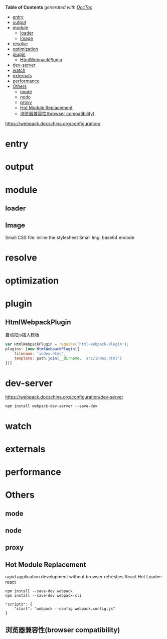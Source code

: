 <!-- START doctoc generated TOC please keep comment here to allow auto update -->
<!-- DON'T EDIT THIS SECTION, INSTEAD RE-RUN doctoc TO UPDATE -->
**Table of Contents**  *generated with [DocToc](https://github.com/thlorenz/doctoc)*

- [entry](#entry)
- [output](#output)
- [module](#module)
  - [loader](#loader)
  - [Image](#image)
- [resolve](#resolve)
- [optimization](#optimization)
- [plugin](#plugin)
  - [HtmlWebpackPlugin](#htmlwebpackplugin)
- [dev-server](#dev-server)
- [watch](#watch)
- [externals](#externals)
- [performance](#performance)
- [Others](#others)
  - [mode](#mode)
  - [node](#node)
  - [proxy](#proxy)
  - [Hot Module Replacement](#hot-module-replacement)
  - [浏览器兼容性(browser compatibility)](#%E6%B5%8F%E8%A7%88%E5%99%A8%E5%85%BC%E5%AE%B9%E6%80%A7browser-compatibility)

<!-- END doctoc generated TOC please keep comment here to allow auto update -->


https://webpack.docschina.org/configuration/

# entry


# output

# module

## loader

## Image
Small CSS file:  inline the stylesheet
Small Img: base64 encode

# resolve

# optimization

# plugin

## HtmlWebpackPlugin
自动把js插入模板

```js
var HtmlWebpackPlugin = require('html-webpack-plugin');
plugins: [new HtmlWebpackPlugin({
	filename: 'index.html',
	template: path.join(__dirname, 'src/index.html')
})]
```

# dev-server
https://webpack.docschina.org/configuration/dev-server

```
npm install webpack-dev-server --save-dev
```


# watch

# externals

# performance

# Others

## mode


## node


## proxy


## Hot Module Replacement
rapid application development without browser refreshes
React Hot Loader: react

```
npm install --save-dev webpack
npm install --save-dev webpack-cli

"scripts": {
	"start": "webpack --config webpack.config.js"
}
```


## 浏览器兼容性(browser compatibility)

